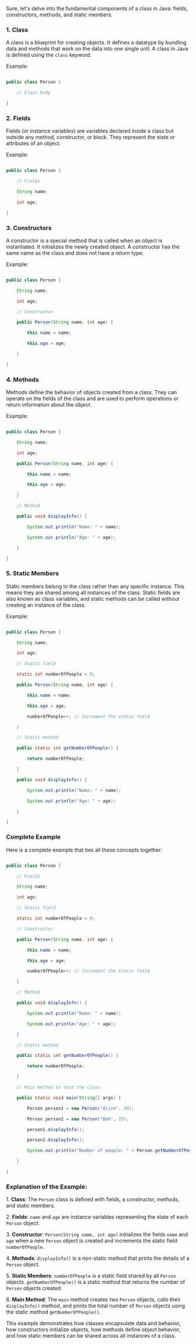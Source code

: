 Sure, let's delve into the fundamental components of a class in Java: fields, constructors, methods, and static members.

### 1. Class

A class is a blueprint for creating objects. It defines a datatype by bundling data and methods that work on the data into one single unit. A class in Java is defined using the `class` keyword.

Example:

```java

public class Person {

    // Class body

}

```

### 2. Fields

Fields (or instance variables) are variables declared inside a class but outside any method, constructor, or block. They represent the state or attributes of an object.

Example:

```java

public class Person {

    // Fields

    String name;

    int age;

}

```

### 3. Constructors

A constructor is a special method that is called when an object is instantiated. It initializes the newly created object. A constructor has the same name as the class and does not have a return type.

Example:

```java

public class Person {

    String name;

    int age;

    // Constructor

    public Person(String name, int age) {

        this.name = name;

        this.age = age;

    }

}

```

### 4. Methods

Methods define the behavior of objects created from a class. They can operate on the fields of the class and are used to perform operations or return information about the object.

Example:

```java

public class Person {

    String name;

    int age;

    public Person(String name, int age) {

        this.name = name;

        this.age = age;

    }

    // Method

    public void displayInfo() {

        System.out.println("Name: " + name);

        System.out.println("Age: " + age);

    }

}

```

### 5. Static Members

Static members belong to the class rather than any specific instance. This means they are shared among all instances of the class. Static fields are also known as class variables, and static methods can be called without creating an instance of the class.

Example:

```java

public class Person {

    String name;

    int age;

    // Static field

    static int numberOfPeople = 0;

    public Person(String name, int age) {

        this.name = name;

        this.age = age;

        numberOfPeople++; // Increment the static field

    }

    // Static method

    public static int getNumberOfPeople() {

        return numberOfPeople;

    }

    public void displayInfo() {

        System.out.println("Name: " + name);

        System.out.println("Age: " + age);

    }

}

```

### Complete Example

Here is a complete example that ties all these concepts together:

```java

public class Person {

    // Fields

    String name;

    int age;

    // Static field

    static int numberOfPeople = 0;

    // Constructor

    public Person(String name, int age) {

        this.name = name;

        this.age = age;

        numberOfPeople++; // Increment the static field

    }

    // Method

    public void displayInfo() {

        System.out.println("Name: " + name);

        System.out.println("Age: " + age);

    }

    // Static method

    public static int getNumberOfPeople() {

        return numberOfPeople;

    }

    // Main method to test the class

    public static void main(String[] args) {

        Person person1 = new Person("Alice", 30);

        Person person2 = new Person("Bob", 25);

        person1.displayInfo();

        person2.displayInfo();

        System.out.println("Number of people: " + Person.getNumberOfPeople());

    }

}

```

### Explanation of the Example:

1\. **Class**: The `Person` class is defined with fields, a constructor, methods, and static members.

2\. **Fields**: `name` and `age` are instance variables representing the state of each `Person` object.

3\. **Constructor**: `Person(String name, int age)` initializes the fields `name` and `age` when a new `Person` object is created and increments the static field `numberOfPeople`.

4\. **Methods**: `displayInfo()` is a non-static method that prints the details of a `Person` object.

5\. **Static Members**: `numberOfPeople` is a static field shared by all `Person` objects. `getNumberOfPeople()` is a static method that returns the number of `Person` objects created.

6\. **Main Method**: The `main` method creates two `Person` objects, calls their `displayInfo()` method, and prints the total number of `Person` objects using the static method `getNumberOfPeople()`.

This example demonstrates how classes encapsulate data and behavior, how constructors initialize objects, how methods define object behavior, and how static members can be shared across all instances of a class.